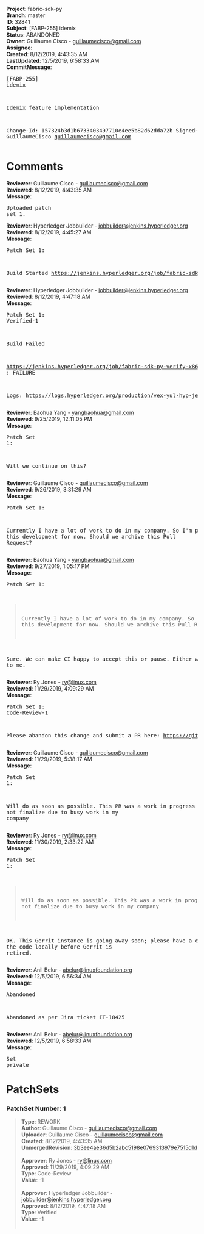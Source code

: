 <strong>Project</strong>: fabric-sdk-py<br><strong>Branch</strong>: master<br><strong>ID</strong>: 32841<br><strong>Subject</strong>: [FABP-255] idemix<br><strong>Status</strong>: ABANDONED<br><strong>Owner</strong>: Guillaume Cisco - guillaumecisco@gmail.com<br><strong>Assignee</strong>:<br><strong>Created</strong>: 8/12/2019, 4:43:35 AM<br><strong>LastUpdated</strong>: 12/5/2019, 6:58:33 AM<br><strong>CommitMessage</strong>:<br><pre>[FABP-255] idemix

Idemix feature implementation

Change-Id: I57324b3d1b6733403497710e4ee5b82d62dda72b
Signed-off-by: GuillaumeCisco <guillaumecisco@gmail.com>
</pre><h1>Comments</h1><strong>Reviewer</strong>: Guillaume Cisco - guillaumecisco@gmail.com<br><strong>Reviewed</strong>: 8/12/2019, 4:43:35 AM<br><strong>Message</strong>: <pre>Uploaded patch set 1.</pre><strong>Reviewer</strong>: Hyperledger Jobbuilder - jobbuilder@jenkins.hyperledger.org<br><strong>Reviewed</strong>: 8/12/2019, 4:45:27 AM<br><strong>Message</strong>: <pre>Patch Set 1:

Build Started https://jenkins.hyperledger.org/job/fabric-sdk-py-verify-x86_64/806/</pre><strong>Reviewer</strong>: Hyperledger Jobbuilder - jobbuilder@jenkins.hyperledger.org<br><strong>Reviewed</strong>: 8/12/2019, 4:47:18 AM<br><strong>Message</strong>: <pre>Patch Set 1: Verified-1

Build Failed 

https://jenkins.hyperledger.org/job/fabric-sdk-py-verify-x86_64/806/ : FAILURE

Logs: https://logs.hyperledger.org/production/vex-yul-hyp-jenkins-3/fabric-sdk-py-verify-x86_64/806</pre><strong>Reviewer</strong>: Baohua Yang - yangbaohua@gmail.com<br><strong>Reviewed</strong>: 9/25/2019, 12:11:05 PM<br><strong>Message</strong>: <pre>Patch Set 1:

Will we continue on this?</pre><strong>Reviewer</strong>: Guillaume Cisco - guillaumecisco@gmail.com<br><strong>Reviewed</strong>: 9/26/2019, 3:31:29 AM<br><strong>Message</strong>: <pre>Patch Set 1:

Currently I have a lot of work to do in my company.
So I'm pausing this development for now.
Should we archive this Pull Request?</pre><strong>Reviewer</strong>: Baohua Yang - yangbaohua@gmail.com<br><strong>Reviewed</strong>: 9/27/2019, 1:05:17 PM<br><strong>Message</strong>: <pre>Patch Set 1:

> Currently I have a lot of work to do in my company.
 > So I'm pausing this development for now.
 > Should we archive this Pull Request?

Sure. We can make CI happy to accept this or pause. Either way is OK to me.</pre><strong>Reviewer</strong>: Ry Jones - ry@linux.com<br><strong>Reviewed</strong>: 11/29/2019, 4:09:29 AM<br><strong>Message</strong>: <pre>Patch Set 1: Code-Review-1

Please abandon this change and submit a PR here: https://github.com/hyperledger/fabric-sdk-py</pre><strong>Reviewer</strong>: Guillaume Cisco - guillaumecisco@gmail.com<br><strong>Reviewed</strong>: 11/29/2019, 5:38:17 AM<br><strong>Message</strong>: <pre>Patch Set 1:

Will do as soon as possible.
This PR was a work in progress I could not finalize due to busy work in my company</pre><strong>Reviewer</strong>: Ry Jones - ry@linux.com<br><strong>Reviewed</strong>: 11/30/2019, 2:33:22 AM<br><strong>Message</strong>: <pre>Patch Set 1:

> Will do as soon as possible.
 > This PR was a work in progress I could not finalize due to busy
 > work in my company

OK. This Gerrit instance is going away soon; please have a copy of the code locally before Gerrit is retired.</pre><strong>Reviewer</strong>: Anil Belur - abelur@linuxfoundation.org<br><strong>Reviewed</strong>: 12/5/2019, 6:56:34 AM<br><strong>Message</strong>: <pre>Abandoned

Abandoned as per Jira ticket IT-18425</pre><strong>Reviewer</strong>: Anil Belur - abelur@linuxfoundation.org<br><strong>Reviewed</strong>: 12/5/2019, 6:58:33 AM<br><strong>Message</strong>: <pre>Set private</pre><h1>PatchSets</h1><h3>PatchSet Number: 1</h3><blockquote><strong>Type</strong>: REWORK<br><strong>Author</strong>: Guillaume Cisco - guillaumecisco@gmail.com<br><strong>Uploader</strong>: Guillaume Cisco - guillaumecisco@gmail.com<br><strong>Created</strong>: 8/12/2019, 4:43:35 AM<br><strong>UnmergedRevision</strong>: [3b3ee4ae36d5b2abc5198e0769313979e7515d1d](https://github.com/hyperledger-gerrit-archive/fabric-sdk-py/commit/3b3ee4ae36d5b2abc5198e0769313979e7515d1d)<br><br><strong>Approver</strong>: Ry Jones - ry@linux.com<br><strong>Approved</strong>: 11/29/2019, 4:09:29 AM<br><strong>Type</strong>: Code-Review<br><strong>Value</strong>: -1<br><br><strong>Approver</strong>: Hyperledger Jobbuilder - jobbuilder@jenkins.hyperledger.org<br><strong>Approved</strong>: 8/12/2019, 4:47:18 AM<br><strong>Type</strong>: Verified<br><strong>Value</strong>: -1<br><br></blockquote>